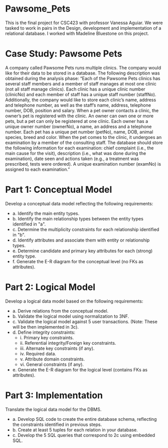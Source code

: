 # Pawsome_Pets
This is the final project for CSC423 with professor Vanessa Aguiar. We were tasked to work in pairs in the Design, development and implementation of a relational
database. I worked with Madeline Bluestone on this project.

# Case Study: Pawsome Pets

A company called Pawsome Pets runs multiple clinics. The company would like for their data
to be stored in a database. The following description was obtained during the analysis phase:
“Each of the Pawsome Pets clinics has several staff members and a member of staff manages
at most one clinic (not all staff manage clinics). Each clinic has a unique clinic number
(clinicNo) and each member of staff has a unique staff number (staffNo). Additionally, the
company would like to store each clinic’s name, address and telephone number, as well as the
staff’s name, address, telephone number, DOB, position and salary.
When a pet owner contacts a clinic, the owner’s pet is registered with the clinic. An owner can
own one or more pets, but a pet can only be registered at one clinic. Each owner has a unique
owner number (ownerNo), a name, an address and a telephone number. Each pet has a unique
pet number (petNo), name, DOB, animal species, breed and color.
When the pet comes to the clinic, it undergoes an examination by a member of the consulting
staff. The database should store the following information for each examination: chief
complaint (i.e., the main cause for the visit), description (i.e., what was done during the
examination), date seen and actions taken (e.g., a treatment was prescribed, tests were
ordered). A unique examination number (examNo) is assigned to each examination.”

# Part 1: Conceptual Model
Develop a conceptual data model reflecting the following requirements: 
- a. Identify the main entity types.
- b. Identify the main relationship types between the entity types identified in "a".
- c. Determine the multiplicity constraints for each relationship identified in "b".
- d. Identify attributes and associate them with entity or relationship types.
- e. Determine candidate and primary key attributes for each (strong) entity type.
- f. Generate the E-R diagram for the conceptual level (no FKs as attributes).

# Part 2: Logical Model
Develop a logical data model based on the following requirements: 
- a. Derive relations from the conceptual model.
- b. Validate the logical model using normalization to 3NF.
- c. Validate the logical model against 5 user transactions. (Note: These will be then implemented in 3c).
- d. Define integrity constraints:
  - i. Primary key constraints.
  - ii. Referential integrity/Foreign key constraints.
  - iii. Alternate key constraints (if any).
  - iv. Required data.
  - v. Attribute domain constraints.
  - vi. General constraints (if any).
- e. Generate the E-R diagram for the  logical level (contains FKs as attributes).

# Part 3: Implementation
Translate the logical data model for the DBMS. 
- a. Develop SQL code to create the entire database schema, reflecting the constraints identified in previous steps.
- b. Create at least 5 tuples for each relation in your database.
- c. Develop the 5 SQL queries that correspond to 2c using embedded SQL.


